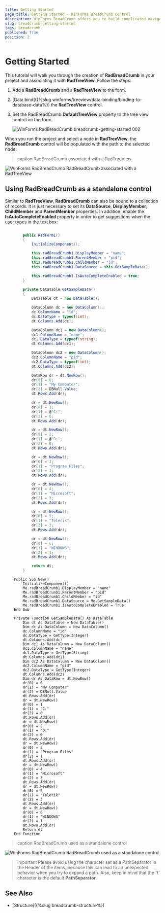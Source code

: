 ```yaml
---
title: Getting Started
page_title: Getting Started - WinForms BreadCrumb Control
description: WinForms BreadCrumb offers you to build complicated navigation systems that allow you to track the navigation history.   
slug: breadcrumb-getting-started
tags: breadcrumb
published: True
position: 2
---
```


# Getting Started

This tutorial will walk you through the creation of **RadBreadCrumb** in your project and associating it with **RadTreeView**. Follow the steps:

1. Add a **RadBreadCrumb** and a **RadTreeView** to the form.
2. [Data bind]({%slug winforms/treeview/data-binding/binding-to-database-data%}) the **RadTreeView** control.
3. Set the RadBreadCrumb.**DefaultTreeView** property to the tree view control on the form.

	![WinForms RadBreadCrumb breadcrumb-getting-started 002](images/breadcrumb-getting-started002.png) 

When you run the project and select a node in **RadTreeView**, the **RadBreadCrumb** control will be populated with the path to the selected node:
 
>caption RadBreadCrumb associated with a RadTreeView

![WinForms RadBreadCrumb RadBreadCrumb associated with a RadTreeView](images/breadcrumb-getting-started001.png) 

## Using RadBreadCrumb as a standalone control 

Similar to **RadTreeView**, **RadBreadCrumb** can also be bound to a collection of records. It is just necessary to set its **DataSource**, **DisplayMember**, **ChildMember** and **ParentMember** properties. In addition, enable the **IsAutoCompleteEnabled** property in order to get suggestions when the user types in the text box:

````C#

        public RadForm1()
        {
            InitializeComponent();

            this.radBreadCrumb1.DisplayMember = "name";
            this.radBreadCrumb1.ParentMember = "pid";
            this.radBreadCrumb1.ChildMember = "id";
            this.radBreadCrumb1.DataSource = this.GetSampleData();

            this.radBreadCrumb1.IsAutoCompleteEnabled = true;
        }

        private DataTable GetSampleData()
        {
            DataTable dt = new DataTable();

            DataColumn dc = new DataColumn();
            dc.ColumnName = "id";
            dc.DataType = typeof(int);
            dt.Columns.Add(dc);

            DataColumn dc1 = new DataColumn();
            dc1.ColumnName = "name";
            dc1.DataType = typeof(string);
            dt.Columns.Add(dc1);

            DataColumn dc2 = new DataColumn();
            dc2.ColumnName = "pid";
            dc2.DataType = typeof(int);
            dt.Columns.Add(dc2);

            DataRow dr = dt.NewRow();
            dr[0] = 0;
            dr[1] = "My Computer";
            dr[2] = DBNull.Value;
            dt.Rows.Add(dr);

            dr = dt.NewRow();
            dr[0] = 1;
            dr[1] = @"C:";
            dr[2] = 0;
            dt.Rows.Add(dr);

            dr = dt.NewRow();
            dr[0] = 2;
            dr[1] = @"D:";
            dr[2] = 0;
            dt.Rows.Add(dr);

            dr = dt.NewRow();
            dr[0] = 3;
            dr[1] = "Program Files";
            dr[2] = 1;
            dt.Rows.Add(dr);

            dr = dt.NewRow();
            dr[0] = 4;
            dr[1] = "Microsoft";
            dr[2] = 3;
            dt.Rows.Add(dr);

            dr = dt.NewRow();
            dr[0] = 5;
            dr[1] = "Telerik";
            dr[2] = 3;
            dt.Rows.Add(dr);

            dr = dt.NewRow();
            dr[0] = 6;
            dr[1] = "WINDOWS";
            dr[2] = 1;
            dt.Rows.Add(dr);

            return dt;
        }           

````
````VB.NET
    Public Sub New()
        InitializeComponent()
        Me.radBreadCrumb1.DisplayMember = "name"
        Me.radBreadCrumb1.ParentMember = "pid"
        Me.radBreadCrumb1.ChildMember = "id"
        Me.radBreadCrumb1.DataSource = Me.GetSampleData()
        Me.radBreadCrumb1.IsAutoCompleteEnabled = True
    End Sub

    Private Function GetSampleData() As DataTable
        Dim dt As DataTable = New DataTable()
        Dim dc As DataColumn = New DataColumn()
        dc.ColumnName = "id"
        dc.DataType = GetType(Integer)
        dt.Columns.Add(dc)
        Dim dc1 As DataColumn = New DataColumn()
        dc1.ColumnName = "name"
        dc1.DataType = GetType(String)
        dt.Columns.Add(dc1)
        Dim dc2 As DataColumn = New DataColumn()
        dc2.ColumnName = "pid"
        dc2.DataType = GetType(Integer)
        dt.Columns.Add(dc2)
        Dim dr As DataRow = dt.NewRow()
        dr(0) = 0
        dr(1) = "My Computer"
        dr(2) = DBNull.Value
        dt.Rows.Add(dr)
        dr = dt.NewRow()
        dr(0) = 1
        dr(1) = "C:"
        dr(2) = 0
        dt.Rows.Add(dr)
        dr = dt.NewRow()
        dr(0) = 2
        dr(1) = "D:"
        dr(2) = 0
        dt.Rows.Add(dr)
        dr = dt.NewRow()
        dr(0) = 3
        dr(1) = "Program Files"
        dr(2) = 1
        dt.Rows.Add(dr)
        dr = dt.NewRow()
        dr(0) = 4
        dr(1) = "Microsoft"
        dr(2) = 3
        dt.Rows.Add(dr)
        dr = dt.NewRow()
        dr(0) = 5
        dr(1) = "Telerik"
        dr(2) = 3
        dt.Rows.Add(dr)
        dr = dt.NewRow()
        dr(0) = 6
        dr(1) = "WINDOWS"
        dr(2) = 1
        dt.Rows.Add(dr)
        Return dt
    End Function

````

>caption RadBreadCrumb used as a standalone control

![WinForms RadBreadCrumb RadBreadCrumb used as a standalone control](images/breadcrumb-getting-started003.png) 

>important Please avoid using the character set as a PathSeparator in the Header of the items, because this can lead to an unexpected behavior when you try to expand a path. Also, keep in mind that the '**&#92;**' character is the default **PathSeparator**.

## See Also
* [Structure]({%slug breadcrumb-structure%})  

